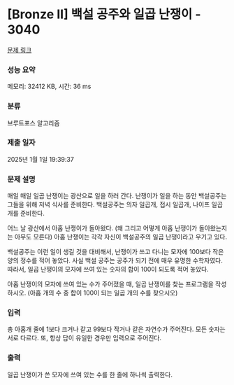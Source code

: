 # [Bronze II] 백설 공주와 일곱 난쟁이 - 3040 

[문제 링크](https://www.acmicpc.net/problem/3040) 

### 성능 요약

메모리: 32412 KB, 시간: 36 ms

### 분류

브루트포스 알고리즘

### 제출 일자

2025년 1월 1일 19:39:37

### 문제 설명

<p>매일 매일 일곱 난쟁이는 광산으로 일을 하러 간다. 난쟁이가 일을 하는 동안 백설공주는 그들을 위해 저녁 식사를 준비한다. 백설공주는 의자 일곱개, 접시 일곱개, 나이프 일곱개를 준비한다.</p>

<p>어느 날 광산에서 아홉 난쟁이가 돌아왔다. (왜 그리고 어떻게 아홉 난쟁이가 돌아왔는지는 아무도 모른다) 아홉 난쟁이는 각각 자신이 백설공주의 일곱 난쟁이라고 우기고 있다.</p>

<p>백설공주는 이런 일이 생길 것을 대비해서, 난쟁이가 쓰고 다니는 모자에 100보다 작은 양의 정수를 적어 놓았다. 사실 백설 공주는 공주가 되기 전에 매우 유명한 수학자였다. 따라서, 일곱 난쟁이의 모자에 쓰여 있는 숫자의 합이 100이 되도록 적어 놓았다.</p>

<p>아홉 난쟁이의 모자에 쓰여 있는 수가 주어졌을 때, 일곱 난쟁이를 찾는 프로그램을 작성하시오. (아홉 개의 수 중 합이 100이 되는 일곱 개의 수를 찾으시오)</p>

### 입력 

 <p>총 아홉개 줄에 1보다 크거나 같고 99보다 작거나 같은 자연수가 주어진다. 모든 숫자는 서로 다르다. 또, 항상 답이 유일한 경우만 입력으로 주어진다.</p>

### 출력 

 <p>일곱 난쟁이가 쓴 모자에 쓰여 있는 수를 한 줄에 하나씩 출력한다.</p>

